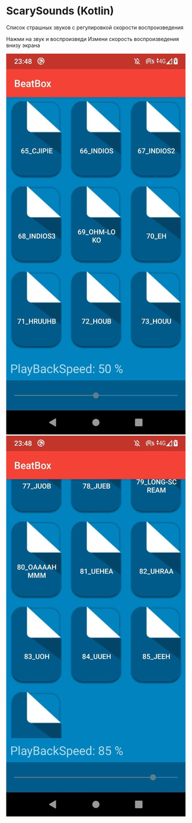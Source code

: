 # ScarySounds (Kotlin)
Список страшных звуков с регулировкой скорости воспроизведения

Нажми на звук и воспроизведи
Измени скорость воспроизведения внизу экрана

![Main activity](14.jpg)
![bottomof activity](18.jpg)
